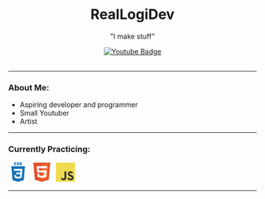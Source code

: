 <h1 align = "center">RealLogiDev</h1>
<p align="center">"I make stuff"</p> 
<div id="badges">
 <p align="center"> <a href="https://www.youtube.com/@probablylogi">
    <img src="https://img.shields.io/badge/YouTube-red?style=for-the-badge&logo=youtube&logoColor=white" alt="Youtube Badge"/>
  </a>
   <br>
<img src="https://komarev.com/ghpvc/?username=RealLogiDev&style=flat-square&color=blue" alt=""></p>
 </p>
</div>




---

### About Me:
- Aspiring developer and programmer
- Small Youtuber
- Artist

---
### Currently Practicing:
<img src="https://github.com/devicons/devicon/blob/master/icons/css3/css3-plain-wordmark.svg"  title="CSS3" alt="CSS" width="40" height="40"/>&nbsp;
<img src="https://github.com/devicons/devicon/blob/master/icons/html5/html5-original.svg" title="HTML5" alt="HTML" width="40" height="40"/>&nbsp;
<img src="https://github.com/devicons/devicon/blob/master/icons/javascript/javascript-original.svg" title="JavaScript" alt="JavaScript" width="40" height="40"/>&nbsp;

---
